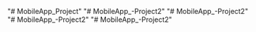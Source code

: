 "# MobileApp_Project" 
"# MobileApp_-Project2" 
"# MobileApp_-Project2" 
"# MobileApp_-Project2" 
"# MobileApp_-Project2" 
